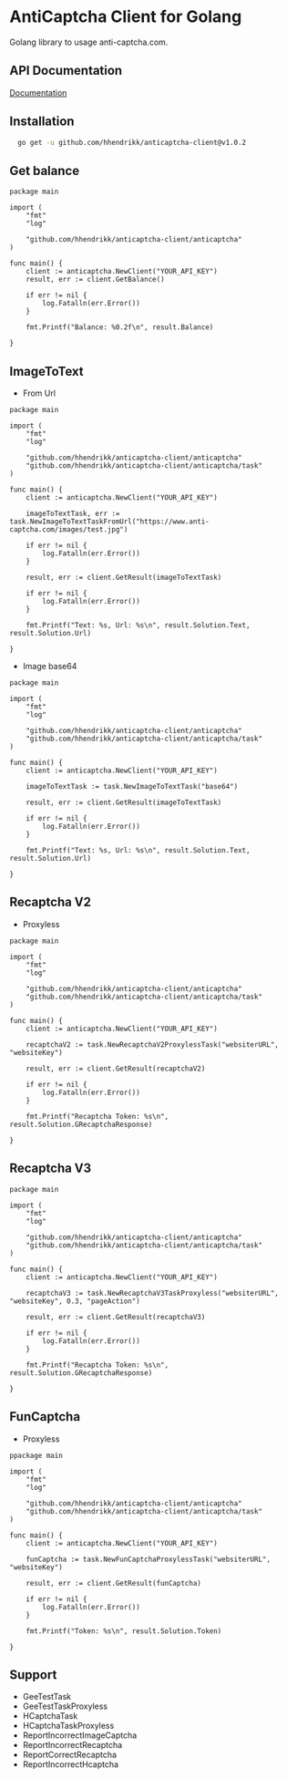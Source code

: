 
# AntiCaptcha Client for Golang

Golang library to usage anti-captcha.com.

## API Documentation

[Documentation](https://anti-captcha.com/apidoc)


## Installation

```bash
  go get -u github.com/hhendrikk/anticaptcha-client@v1.0.2
```

## Get balance
```golang
package main

import (
	"fmt"
	"log"

	"github.com/hhendrikk/anticaptcha-client/anticaptcha"
)

func main() {
	client := anticaptcha.NewClient("YOUR_API_KEY")
	result, err := client.GetBalance()

	if err != nil {
		log.Fatalln(err.Error())
	}

	fmt.Printf("Balance: %0.2f\n", result.Balance)

}
```

## ImageToText

- From Url
```golang
package main

import (
	"fmt"
	"log"

	"github.com/hhendrikk/anticaptcha-client/anticaptcha"
	"github.com/hhendrikk/anticaptcha-client/anticaptcha/task"
)

func main() {
	client := anticaptcha.NewClient("YOUR_API_KEY")

	imageToTextTask, err := task.NewImageToTextTaskFromUrl("https://www.anti-captcha.com/images/test.jpg")

	if err != nil {
		log.Fatalln(err.Error())
	}

	result, err := client.GetResult(imageToTextTask)

	if err != nil {
		log.Fatalln(err.Error())
	}

	fmt.Printf("Text: %s, Url: %s\n", result.Solution.Text, result.Solution.Url)

}

```

- Image base64

```golang
package main

import (
	"fmt"
	"log"

	"github.com/hhendrikk/anticaptcha-client/anticaptcha"
	"github.com/hhendrikk/anticaptcha-client/anticaptcha/task"
)

func main() {
	client := anticaptcha.NewClient("YOUR_API_KEY")

	imageToTextTask := task.NewImageToTextTask("base64")

	result, err := client.GetResult(imageToTextTask)

	if err != nil {
		log.Fatalln(err.Error())
	}

	fmt.Printf("Text: %s, Url: %s\n", result.Solution.Text, result.Solution.Url)

}
```

## Recaptcha V2

- Proxyless

```golang
package main

import (
	"fmt"
	"log"

	"github.com/hhendrikk/anticaptcha-client/anticaptcha"
	"github.com/hhendrikk/anticaptcha-client/anticaptcha/task"
)

func main() {
	client := anticaptcha.NewClient("YOUR_API_KEY")

	recaptchaV2 := task.NewRecaptchaV2ProxylessTask("websiterURL", "websiteKey")

	result, err := client.GetResult(recaptchaV2)

	if err != nil {
		log.Fatalln(err.Error())
	}

	fmt.Printf("Recaptcha Token: %s\n", result.Solution.GRecaptchaResponse)

}
```

## Recaptcha V3

```golang
package main

import (
	"fmt"
	"log"

	"github.com/hhendrikk/anticaptcha-client/anticaptcha"
	"github.com/hhendrikk/anticaptcha-client/anticaptcha/task"
)

func main() {
	client := anticaptcha.NewClient("YOUR_API_KEY")

	recaptchaV3 := task.NewRecaptchaV3TaskProxyless("websiterURL", "websiteKey", 0.3, "pageAction")

	result, err := client.GetResult(recaptchaV3)

	if err != nil {
		log.Fatalln(err.Error())
	}

	fmt.Printf("Recaptcha Token: %s\n", result.Solution.GRecaptchaResponse)

}
```

## FunCaptcha

- Proxyless

```golang
ppackage main

import (
	"fmt"
	"log"

	"github.com/hhendrikk/anticaptcha-client/anticaptcha"
	"github.com/hhendrikk/anticaptcha-client/anticaptcha/task"
)

func main() {
	client := anticaptcha.NewClient("YOUR_API_KEY")

	funCaptcha := task.NewFunCaptchaProxylessTask("websiterURL", "websiteKey")

	result, err := client.GetResult(funCaptcha)

	if err != nil {
		log.Fatalln(err.Error())
	}

	fmt.Printf("Token: %s\n", result.Solution.Token)

}
```

## Support

- GeeTestTask
- GeeTestTaskProxyless
- HCaptchaTask
- HCaptchaTaskProxyless
- ReportIncorrectImageCaptcha
- ReportIncorrectRecaptcha
- ReportCorrectRecaptcha
- ReportIncorrectHcaptcha


